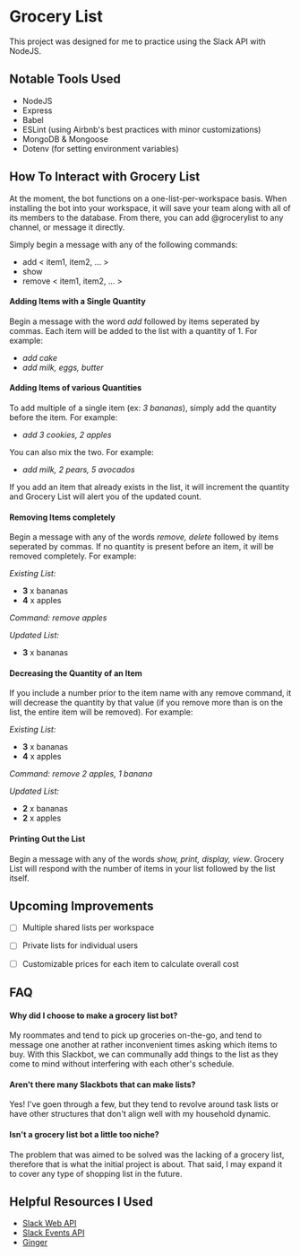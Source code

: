 # Grocery List

This project was designed for me to practice using the Slack API with NodeJS.

## Notable Tools Used
* NodeJS
* Express
* Babel
* ESLint (using Airbnb's best practices with minor customizations)
* MongoDB & Mongoose
* Dotenv (for setting environment variables)

## How To Interact with Grocery List
At the moment, the bot functions on a one-list-per-workspace basis. When installing the bot into your workspace, it will save your team along with all of its members to the database. From there, you can add @grocerylist to any channel, or message it directly.  
  
Simply begin a message with any of the following commands:

* add \< item1, item2, ... >
* show
* remove \< item1, item2, ... >

#### Adding Items with a Single Quantity
Begin a message with the word *add* followed by items seperated by commas. Each item will be added to the list with a quantity of 1. For example:

* *add cake*  
* *add milk, eggs, butter*

#### Adding Items of various Quantities
To add multiple of a single item (ex: *3 bananas*), simply add the quantity before the item. For example:

* *add 3 cookies, 2 apples*

You can also mix the two. For example:  

* *add milk, 2 pears, 5 avocados*

If you add an item that already exists in the list, it will increment the quantity and Grocery List will alert you of the updated count.

#### Removing Items completely
Begin a message with any of the words *remove, delete* followed by items seperated by commas. If no quantity is present before an item, it will be removed completely. For example:

*Existing List:*

* **3** x bananas
* **4** x apples

*Command:*
*remove apples*

*Updated List:*

* **3** x bananas

#### Decreasing the Quantity of an Item
If you include a number prior to the item name with any remove command, it will decrease the quantity by that value (if you remove more than is on the list, the entire item will be removed). For example:

*Existing List:*

* **3** x bananas
* **4** x apples

*Command:*
*remove 2 apples, 1 banana*

*Updated List:*

* **2** x bananas
* **2** x apples

#### Printing Out the List
Begin a message with any of the words *show, print, display, view*. Grocery List will respond with the number of items in your list followed by the list itself.

## Upcoming Improvements

- [ ] Multiple shared lists per workspace  
- [ ] Private lists for individual users
- [ ] Customizable prices for each item to calculate overall cost


## FAQ

#### Why did I choose to make a grocery list bot?

My roommates and tend to pick up groceries on-the-go, and tend to message one another at rather inconvenient times asking which items to buy. With this Slackbot, we can communally add things to the list as they come to mind without interfering with each other's schedule.

#### Aren't there many Slackbots that can make lists?

Yes! I've goen through a few, but they tend to revolve around task lists or have other structures that don't align well with my household dynamic.

#### Isn't a grocery list bot a little too niche?
The problem that was aimed to be solved was the lacking of a grocery list, therefore that is what the initial project is about. That said, I may expand it to cover any type of shopping list in the future.

## Helpful Resources I Used

* [Slack Web API](https://api.slack.com/web)
* [Slack Events API](https://api.slack.com/events-api)
* [Ginger](http://integratedinnovation.xsead.cmu.edu/gallery/projects/ginger-the-grocery-bot)
